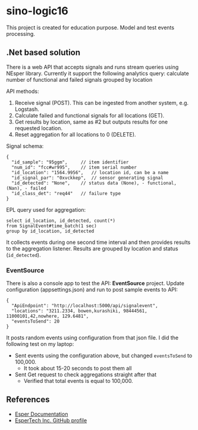 # sino-logic16

This project is created for education purpose. Model and test events processing.

## .Net based solution
There is a web API that accepts signals and runs stream queries using NEsper library.
Currently it support the following analytics query: calculate number of functional and failed signals grouped by location

API methods:
1. Receive signal (POST). This can be ingested from another system, e.g. Logstash.
2. Calculate failed and functional signals for all locations (GET).
3. Get results by location, same as #2 but outputs results for one requested location.
4. Reset aggregation for all locations to 0 (DELETE).

Signal schema:

    {
      "id_sample": "95ggm", 	// item identifier
      "num_id": "fcc#wr995", 	// item serial number
      "id_location": "1564.9956", 	// location id, can be a name
      "id_signal_par": "0xvckkep",	// sensor generating signal
      "id_detected": "None", 	// status data (None), - functional, (Nan), - failed
      "id_class_det": "req44"	// failure type
    }

EPL query used for aggregation:

    select id_location, id_detected, count(*)
	from SignalEvent#time_batch(1 sec)
	group by id_location, id_detected

It collects events during one second time interval and then provides results to the aggregation listener. Results are grouped by location and status (`id_detected`).


### EventSource
There is also a console app to test the API: **EventSource** project. Update configuration (appsettings.json) and run to post sample events to API:

    {
      "ApiEndpoint": "http://localhost:5000/api/signalevent",
      "locations": "3211.2334, bowen,kurashiki, 98444561, 11000101,42,nowhere, 129.6481",
      "eventsToSend": 20
    }

It posts random events using configuration from that json file.
I did the following test on my laptop:
- Sent events using the configuration above, but changed `eventsToSend` to 100,000.
  - It took about 15-20 seconds to post them all
- Sent Get request to check aggregations straight after that
  - Verified that total events is equal to 100,000.


## References
- [Esper Documentation](http://www.espertech.com/esper/)
- [EsperTech Inc. GitHub profile](https://github.com/espertechinc)